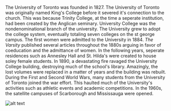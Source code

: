 The University of Toronto was founded in 1827.
The University of Toronto was originally named King's College before it severed it's connection to the church. This was because Trinity College, at the time a seperate institution, had been created by the Anglican seminary. University College was the nondenominational branch of the university. The University grew to adopt the college system, eventually totaling seven colleges on the st george campus. 
The first women were admitted to the University in 1884. *The Varsity* published several articles throughout the 1880s arguing in favor of coeducation and the admittance of women. In the following years, seperate residences such as Annesley Hall and St. Hilda's were created to house soley female students.
In 1890, a devastating fire ravaged the University College building, destroying much of the school's library. Amazingly, the lost volumes were replaced in a matter of years and the building was rebuilt. 
During the First and Second World Wars, many students from the University of Toronto joined the war effort. This haulted much of the University's activities such as athletic events and academic competitions. 
In the 1960s, the satellite campuses of Scarborough and Mississauga were opened. 

![alt text](https://upload.wikimedia.org/wikipedia/commons/a/a7/AirplaneInFrontOfUC.jpg)
